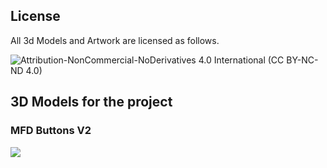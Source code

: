 ## License
All 3d Models and Artwork are licensed as follows. 

![Attribution-NonCommercial-NoDerivatives 4.0 International (CC BY-NC-ND 4.0)](https://creativecommons.org/licenses/by-nc-nd/4.0/)

## 3D Models for the project 

### MFD Buttons V2
![](https://i.imgur.com/59eWUcsb.png)
